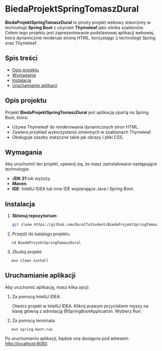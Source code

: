 # BiedaProjektSpringTomaszDural

**BiedaProjektSpringTomaszDural** to prosty projekt webowy stworzony w technologii **Spring Boot** z użyciem **Thymeleaf** jako silnika szablonów. Celem tego projektu jest zaprezentowanie podstawowej aplikacji webowej, która dynamicznie renderuje stronę HTML, korzystając z technologii Spring oraz Thymeleaf.

## Spis treści

- [Opis projektu](#opis-projektu)
- [Wymagania](#wymagania)
- [Instalacja](#instalacja)
- [Uruchamianie aplikacji](#uruchamianie-aplikacji)



## Opis projektu

Projekt **BiedaProjektSpringTomaszDural** jest aplikacją opartą na Spring Boot, która:

- Używa Thymeleaf do renderowania dynamicznych stron HTML.
- Zawiera przykład wykorzystania zmiennych w szablonach Thymeleaf.
- Obsługuje zasoby statyczne takie jak obrazy i pliki CSS.

## Wymagania

Aby uruchomić ten projekt, upewnij się, że masz zainstalowane następujące technologie:

- **JDK 21** lub wyższy.
- **Maven**.
- **IDE**: IntelliJ IDEA lub inne IDE wspierające Java i Spring Boot.

## Instalacja

1. **Sklonuj repozytorium**:

   ```bash
   git clone https://github.com/DuralTxStudent/BiedaProjektSpringTomaszDural.git

2. Przejdź do katalogu projektu:
```
   cd BiedaProjektSpringTomaszDural
```
3. Zbuduj projekt:
```
   mvn clean install
```
## Uruchamianie aplikacji

Aby uruchomić aplikację, masz kilka opcji:
1. Za pomocą IntelliJ IDEA:

    Otwórz projekt w IntelliJ IDEA.
    Kliknij prawym przyciskiem myszy na klasę główną z adnotacją @SpringBootApplication.
    Wybierz Run.

2. Za pomocą terminala:
```
   mvn spring-boot:run
```
Po uruchomieniu aplikacji, będzie ona dostępna pod adresem: [http://localhost:8080](http://localhost:8080/greeting?name=Vistula).

